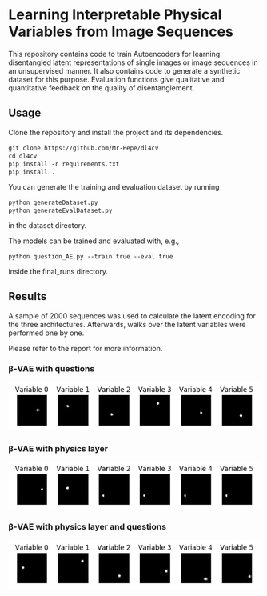 # Learning Interpretable Physical Variables from Image Sequences

This repository contains code to train Autoencoders for learning disentangled latent representations
of single images or image sequences in an unsupervised manner. It also contains code to generate a synthetic dataset
for this purpose. Evaluation functions give qualitative and quantitative feedback on the quality of 
disentanglement.

## Usage

Clone the repository and install the project and its dependencies.

    git clone https://github.com/Mr-Pepe/dl4cv
    cd dl4cv
    pip install -r requirements.txt
    pip install .
  
You can generate the training and evaluation dataset by running
    
    python generateDataset.py
    python generateEvalDataset.py

in the dataset directory.

The models can be trained and evaluated with, e.g.,

    python question_AE.py --train true --eval true
    
inside the final_runs directory.


## Results

A sample of 2000 sequences was used to calculate the latent encoding for the three architectures.
Afterwards, walks over the latent variables were performed one by one.

Please refer to the report for more information.

### &beta;-VAE with questions

![Alt text](doc/gifs/beta_VAE_with_questions.gif) 

### &beta;-VAE with physics layer

![Alt text](doc/gifs/beta_VAE_with_physics_layer.gif) 


### &beta;-VAE with physics layer and questions

![Alt text](doc/gifs/beta_VAE_with_questions_and_physics.gif)

